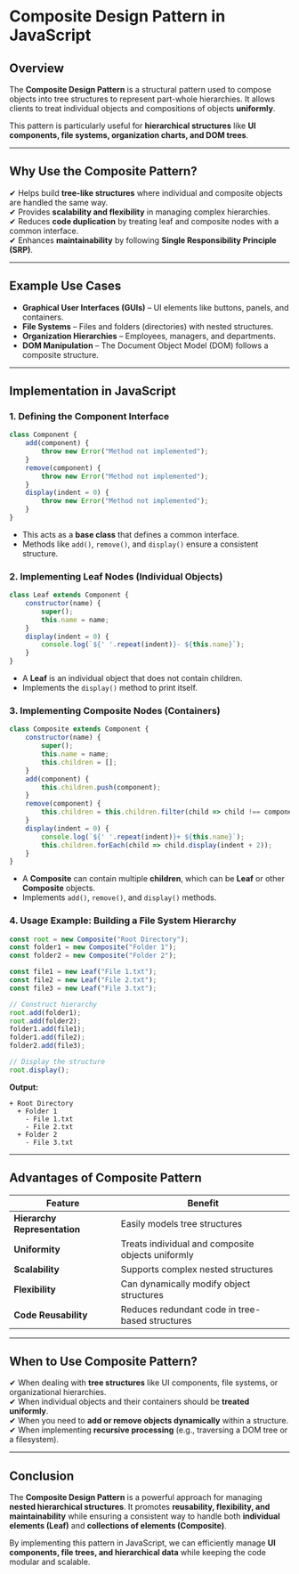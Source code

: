 # Composite Design Pattern in JavaScript

## Overview
The **Composite Design Pattern** is a structural pattern used to compose objects into tree structures to represent part-whole hierarchies. It allows clients to treat individual objects and compositions of objects **uniformly**.

This pattern is particularly useful for **hierarchical structures** like **UI components, file systems, organization charts, and DOM trees**.

---

## Why Use the Composite Pattern?
✔ Helps build **tree-like structures** where individual and composite objects are handled the same way.  
✔ Provides **scalability and flexibility** in managing complex hierarchies.  
✔ Reduces **code duplication** by treating leaf and composite nodes with a common interface.  
✔ Enhances **maintainability** by following **Single Responsibility Principle (SRP)**.  

---

## Example Use Cases
- **Graphical User Interfaces (GUIs)** – UI elements like buttons, panels, and containers.
- **File Systems** – Files and folders (directories) with nested structures.
- **Organization Hierarchies** – Employees, managers, and departments.
- **DOM Manipulation** – The Document Object Model (DOM) follows a composite structure.

---

## Implementation in JavaScript
### **1. Defining the Component Interface**
```javascript
class Component {
    add(component) {
        throw new Error("Method not implemented");
    }
    remove(component) {
        throw new Error("Method not implemented");
    }
    display(indent = 0) {
        throw new Error("Method not implemented");
    }
}
```
- This acts as a **base class** that defines a common interface.
- Methods like `add()`, `remove()`, and `display()` ensure a consistent structure.

### **2. Implementing Leaf Nodes (Individual Objects)**
```javascript
class Leaf extends Component {
    constructor(name) {
        super();
        this.name = name;
    }
    display(indent = 0) {
        console.log(`${' '.repeat(indent)}- ${this.name}`);
    }
}
```
- A **Leaf** is an individual object that does not contain children.
- Implements the `display()` method to print itself.

### **3. Implementing Composite Nodes (Containers)**
```javascript
class Composite extends Component {
    constructor(name) {
        super();
        this.name = name;
        this.children = [];
    }
    add(component) {
        this.children.push(component);
    }
    remove(component) {
        this.children = this.children.filter(child => child !== component);
    }
    display(indent = 0) {
        console.log(`${' '.repeat(indent)}+ ${this.name}`);
        this.children.forEach(child => child.display(indent + 2));
    }
}
```
- A **Composite** can contain multiple **children**, which can be **Leaf** or other **Composite** objects.
- Implements `add()`, `remove()`, and `display()` methods.

### **4. Usage Example: Building a File System Hierarchy**
```javascript
const root = new Composite("Root Directory");
const folder1 = new Composite("Folder 1");
const folder2 = new Composite("Folder 2");

const file1 = new Leaf("File 1.txt");
const file2 = new Leaf("File 2.txt");
const file3 = new Leaf("File 3.txt");

// Construct hierarchy
root.add(folder1);
root.add(folder2);
folder1.add(file1);
folder1.add(file2);
folder2.add(file3);

// Display the structure
root.display();
```
**Output:**
```
+ Root Directory
  + Folder 1
    - File 1.txt
    - File 2.txt
  + Folder 2
    - File 3.txt
```

---

## Advantages of Composite Pattern
| Feature | Benefit |
|---------|---------|
| **Hierarchy Representation** | Easily models tree structures |
| **Uniformity** | Treats individual and composite objects uniformly |
| **Scalability** | Supports complex nested structures |
| **Flexibility** | Can dynamically modify object structures |
| **Code Reusability** | Reduces redundant code in tree-based structures |

---

## When to Use Composite Pattern?
✔ When dealing with **tree structures** like UI components, file systems, or organizational hierarchies.  
✔ When individual objects and their containers should be **treated uniformly**.  
✔ When you need to **add or remove objects dynamically** within a structure.  
✔ When implementing **recursive processing** (e.g., traversing a DOM tree or a filesystem).  

---

## Conclusion
The **Composite Design Pattern** is a powerful approach for managing **nested hierarchical structures**. It promotes **reusability, flexibility, and maintainability** while ensuring a consistent way to handle both **individual elements (Leaf)** and **collections of elements (Composite)**.

By implementing this pattern in JavaScript, we can efficiently manage **UI components, file trees, and hierarchical data** while keeping the code modular and scalable.

